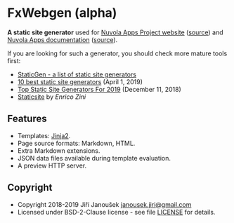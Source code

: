 FxWebgen (alpha)
================

**A static site generator** used for [Nuvola Apps Project website][1] ([source][1s])
and [Nuvola Apps documentation][2] ([source][2s]).

If you are looking for such a generator, you should check more mature tools first:

  * [StaticGen - a list of static site generators](https://www.staticgen.com/)
  * [10 best static site generators](https://www.creativebloq.com/features/10-best-static-site-generators) (April 1, 2019)
  * [Top Static Site Generators For 2019](https://medium.com/codingthesmartway-com-blog/top-static-site-generators-for-2019-26a4c8afcc05) (December 11, 2018)
  * [Staticsite](https://github.com/spanezz/staticsite) by *Enrico Zini*

Features
--------

  * Templates: [Jinja2](http://jinja.pocoo.org/).
  * Page source formats: Markdown, HTML.
  * Extra Markdown extensions.
  * JSON data files available during template evaluation.
  * A preview HTTP server.

Copyright
---------

  - Copyright 2018-2019 Jiří Janoušek <janousek.jiri@gmail.com>
  - Licensed under BSD-2-Clause license - see file [LICENSE](./LICENSE) for details.

[1]: https://nuvola.tiliado.eu/
[1s]: https://github.com/tiliado/nuvola.tiliado.eu
[2]: https://nuvola.tiliado.eu/docs/4/
[2s]: https://github.com/tiliado/nuvola-user-doc
